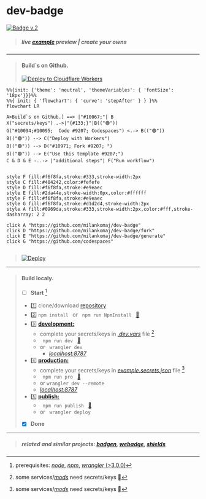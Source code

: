 # dev-badge

[![Badge v.2](https://dev-badge.eleonora.workers.dev?&style=flat&scale=3)](https://github.com/milankomaj/dev-badge)

> ##### live [example](https://milankomaj.github.io/site-dev-badge) preview     |    create your owns

---

> #### Build`s on Github.
> [![Deploy to Cloudflare Workers](https://deploy.workers.cloudflare.com/button)](https://deploy.workers.cloudflare.com/?url=https://github.com/milankomaj/dev-badge)

```mermaid
%%{init: {'theme': 'neutral', 'themeVariables': { 'fontSize': '18px'}}}%%
%%{ init: { 'flowchart': { 'curve': 'stepAfter' } } }%%
flowchart LR

A>Build`s on Github.] ==> |"#10067;"| B
X("secrets/keys") .->|"{#133;}"|B(("🟢"))
G("#10094;#10095;  Code #9207; Codespaces") <.-> B(("🟢"))
B(("🟢")) --> C("Deploy with Workers")
B(("🟢")) --> D("#10971; Fork #9207; ")
B(("🟢")) --> E("Use this template #9207;")
C & D & E -..-> |"additional steps"| F("Run workflow") 


style F fill:#f6f8fa,stroke:#333,stroke-width:2px
style C fill:#404242,color:#fefefe
style D fill:#f6f8fa,stroke:#e9eaec
style E fill:#2da44e,stroke-width:0px,color:#ffffff
style F fill:#f6f8fa,stroke:#e9eaec
style G fill:#f6f8fa,stroke:#d1d2d4,stroke-width:2px
style A fill:#0969da,stroke:#333,stroke-width:2px,color:#fff,stroke-dasharray: 2 2

click A "https://github.com/milankomaj/dev-badge"
click D "https://github.com/milankomaj/dev-badge/fork"
click E "https://github.com/milankomaj/dev-badge/generate"
click G "https://github.com/codespaces"


```

> [![Deploy](https://github.com/milankomaj/dev-badge/actions/workflows/deploy.yml/badge.svg)](https://github.com/milankomaj/dev-badge/actions/workflows/deploy.yml)

---

> #### Build localy.
> - [ ] **Start**  [^note]
> - :one: clone/download [repository](https://github.com/milankomaj/dev-badge)
> - :two: ``` npm install  ```  or   ```  npm run NpmInstall  ```  [:link:](/package.json#L12)
> - :three: [**development:**](/package.json)
>   - complete your secrets/keys in [*.dev.vars*](/.dev.vars) file  [^1]
>   - ```  npm run dev  ```  [:link:](/package.json#L7)
>   - or ```  wrangler dev  ```   
>     -   [*localhost:8787*](//localhost:8787) 
> - :four: [**production:**](/package.json#L8)
>   - complete your secrets/keys in [*example.secrets.json*](/example.secrets.json) file  [^1]  
>   - ```  npm run pro  ```   [:link:](/package.json#L8)
>    - or ``` wrangler dev --remote ```      
>     -   [*localhost:8787*](//localhost:8787)  
> - :five: [**publish:**](/package.json)
>   - ```  npm run publish  ```   [:link:](/package.json#L10) 
>   - or ```  wrangler deploy  ```  
> - [x] **Done**

[^1]: some services/[*mods*](dev-badge/tree/master/mods) need secrets/keys :key:
[^note]:
    prerequisites: [*node*](https://nodejs.org), [*npm*](https://www.npmjs.com/), [*wrangler* (>3.0.0)](https://workers.cloudflare.com/)

 ---  
 > ##### related and similar projects: [*badgen*](https://github.com/badgen/badgen.net), [*webadge*](https://github.com/tuananh/webadge.dev), [*shields*](https://github.com/badges/shields)   

